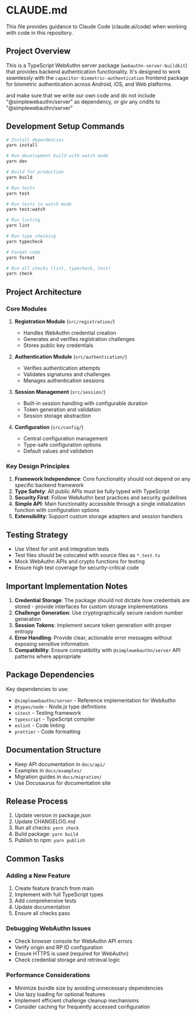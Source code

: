 # CLAUDE.md

This file provides guidance to Claude Code (claude.ai/code) when working with code in this repository.

## Project Overview

This is a TypeScript WebAuthn server package (`webauthn-server-buildkit`) that provides backend authentication functionality. It's designed to work seamlessly with the `capacitor-biometric-authentication` frontend package for biometric authentication across Android, iOS, and Web platforms.

and make sure that we write our own code and do not include "@simplewebauthn/server" as dependency, or giv any cridits to "@simplewebauthn/server"

## Development Setup Commands

```bash
# Install dependencies
yarn install

# Run development build with watch mode
yarn dev

# Build for production
yarn build

# Run tests
yarn test

# Run tests in watch mode
yarn test:watch

# Run linting
yarn lint

# Run type checking
yarn typecheck

# Format code
yarn format

# Run all checks (lint, typecheck, test)
yarn check
```

## Project Architecture

### Core Modules

1. **Registration Module** (`src/registration/`)
   - Handles WebAuthn credential creation
   - Generates and verifies registration challenges
   - Stores public key credentials

2. **Authentication Module** (`src/authentication/`)
   - Verifies authentication attempts
   - Validates signatures and challenges
   - Manages authentication sessions

3. **Session Management** (`src/session/`)
   - Built-in session handling with configurable duration
   - Token generation and validation
   - Session storage abstraction

4. **Configuration** (`src/config/`)
   - Central configuration management
   - Type-safe configuration options
   - Default values and validation

### Key Design Principles

1. **Framework Independence**: Core functionality should not depend on any specific backend framework
2. **Type Safety**: All public APIs must be fully typed with TypeScript
3. **Security First**: Follow WebAuthn best practices and security guidelines
4. **Simple API**: Main functionality accessible through a single initialization function with configuration options
5. **Extensibility**: Support custom storage adapters and session handlers

## Testing Strategy

- Use Vitest for unit and integration tests
- Test files should be colocated with source files as `*.test.ts`
- Mock WebAuthn APIs and crypto functions for testing
- Ensure high test coverage for security-critical code

## Important Implementation Notes

1. **Credential Storage**: The package should not dictate how credentials are stored - provide interfaces for custom storage implementations
2. **Challenge Generation**: Use cryptographically secure random number generation
3. **Session Tokens**: Implement secure token generation with proper entropy
4. **Error Handling**: Provide clear, actionable error messages without exposing sensitive information
5. **Compatibility**: Ensure compatibility with `@simplewebauthn/server` API patterns where appropriate

## Package Dependencies

Key dependencies to use:
- `@simplewebauthn/server` - Reference implementation for WebAuthn
- `@types/node` - Node.js type definitions
- `vitest` - Testing framework
- `typescript` - TypeScript compiler
- `eslint` - Code linting
- `prettier` - Code formatting

## Documentation Structure

- Keep API documentation in `docs/api/`
- Examples in `docs/examples/`
- Migration guides in `docs/migration/`
- Use Docusaurus for documentation site

## Release Process

1. Update version in package.json
2. Update CHANGELOG.md
3. Run all checks: `yarn check`
4. Build package: `yarn build`
5. Publish to npm: `yarn publish`

## Common Tasks

### Adding a New Feature
1. Create feature branch from main
2. Implement with full TypeScript types
3. Add comprehensive tests
4. Update documentation
5. Ensure all checks pass

### Debugging WebAuthn Issues
- Check browser console for WebAuthn API errors
- Verify origin and RP ID configuration
- Ensure HTTPS is used (required for WebAuthn)
- Check credential storage and retrieval logic

### Performance Considerations
- Minimize bundle size by avoiding unnecessary dependencies
- Use lazy loading for optional features
- Implement efficient challenge cleanup mechanisms
- Consider caching for frequently accessed configuration
